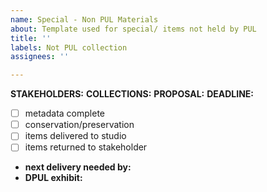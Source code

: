 ```yaml
---
name: Special - Non PUL Materials
about: Template used for special/ items not held by PUL
title: ''
labels: Not PUL collection
assignees: ''

---
```


**STAKEHOLDERS:**
**COLLECTIONS:**
**PROPOSAL:**
**DEADLINE:**

- [ ] metadata complete
- [ ] conservation/preservation
- [ ] items delivered to studio
- [ ] items returned to stakeholder
* **next delivery needed by:**
* **DPUL exhibit:**
